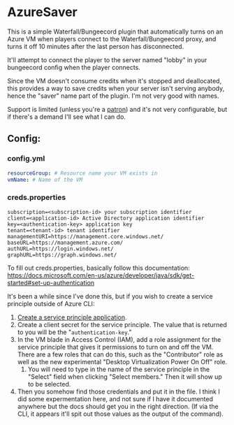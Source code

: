 # AzureSaver

This is a simple Waterfall/Bungeecord plugin that automatically turns on an Azure VM when players connect to the Waterfall/Bungeecord proxy, and turns it off 10 minutes after the last person has disconnected.

It'll attempt to connect the player to the server named "lobby" in your bungeecord config when the player connects.

Since the VM doesn't consume credits when it's stopped and deallocated, this provides a way to save credits when your server isn't serving anybody, hence the "saver" name part of the plugin. I'm not very good with names.

Support is limited (unless you're a [patron](https://r.robomwm.com/patreon)) and it's not very configurable, but if there's a demand I'll see what I can do.

## Config:

### config.yml

```yml
resourceGroup: # Resource name your VM exists in
vmName: # Name of the VM
```

### creds.properties

```
subscription=<subscription-id> your subscription identifier
client=<application-id> Active Directory application identifier
key=<authentication-key> application key
tenant=<tenant-id> tenant identifier
managementURI=https://management.core.windows.net/
baseURL=https://management.azure.com/
authURL=https://login.windows.net/
graphURL=https://graph.windows.net/
```

To fill out creds.properties, basically follow this documentation: https://docs.microsoft.com/en-us/azure/developer/java/sdk/get-started#set-up-authentication

It's been a while since I've done this, but if you wish to create a service principle outside of Azure CLI:
1. [Create a service principle application](https://docs.microsoft.com/en-us/azure/active-directory/develop/howto-create-service-principal-portal#register-an-application-with-azure-ad-and-create-a-service-principal).
1. Create a client secret for the service principle. The value that is returned to you will be the "`authentication-key`."
1. In the VM blade in Access Control (IAM), add a role assignment for the service principle that gives it permissions to turn on and off the VM. There are a few roles that can do this, such as the "Contributor" role as well as the new experimental "Desktop Virtualization Power On Off" role.
    1. You will need to type in the name of the service principle in the "Select" field when clicking "Select members." Then it will show up to be selected.
1. Then you somehow find those credentials and put it in the file. I think I did some expermentation here, and not sure if I have it documented anywhere but the docs should get you in the right direction. (If via the CLI, it appears it'll spit out those values as the output of the command).
